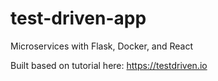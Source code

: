# test-driven-app
Microservices with Flask, Docker, and React

Built based on tutorial here: https://testdriven.io
